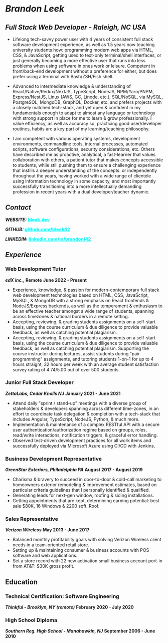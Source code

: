 # *Brandon Leek*
## *Full Stack Web Developer - Raleigh, NC USA*

- Lifelong tech-savvy power user with 4 years of consistent full stack software development experience, as well as 1.5 years now teaching university students how: programming modern web apps via HTML, CSS, & JavaScript, getting used to text-only terminal/shell interfaces, or just generally becoming a more effective user that runs into less problems when using software in ones work or leisure. Competent in front/back-end development without a preference for either, but does prefer using a terminal with Bash/ZSH/Fish shell.

- Advanced to intermediate knowledge & understanding of React/Native/Redux/NextJS, TypeScript, NodeJS, NPM/Yarn/PNPM, Express/NestJS, Linux (AWS, GC, Linode, etc.), SQL/NoSQL, via MySQL, PostgreSQL, MongoDB, GraphQL, Docker, etc. and prefers projects with a closely matched tech-stack, and yet open & confident in my fundamentals enough to adapt to almost any language or technology with strong support in place for me to learn & grow professionally. I value efficiency, as well as accuracy so, practicing good user/developer routines, habits are a key part of my learning/teaching philosophy.
  
- I am competent with various operating systems, development environments, commandline tools, internal processes, automated scripts, software configurations, security considerations, etc.
Others have described me as proactive, analytical, a fast-learner that values collaboration with others, a patient tutor that makes concepts accessible to students, while still pushing them to ensure a challenging experience that instills a deeper understanding of the concepts. or independently throughout the years, having worked with a wide range of clientele using information technology in some capacity, and most importantly successfully transitioning into a more intellectually demanding profession in recent years with a dual developer/teacher dynamic.

## *Contact*

_**WEBSITE:**_ <a href="https://bleek.dev" target="_blank" style="color:cyan;font-weight:900">bleek.dev</a>

_**GITHUB:**_ <a href="https://github.com/bleek42>" target="_blank" style="color:cyan;font-weight:900">github.com/bleek42</a>

_**LINKEDIN:**_ <a href="https://linkedin.com/in/brandonl42" target="_blank" style="color:cyan;font-weight:900">linkedin.com/in/brandonl42</a>

## *Experience*

### Web Development Tutor
_**edX inc.,**_ **Remote**
**June 2022 - Present**

* Experience, knowledge, & passion for modern-contemporary full stack web development technologies based on HTML, CSS, JavaScript, MySQL, & MongoDB with a strong emphasis on React frontends & NodeJS/Express backends, as well as the temperament & enthusiasm to be an effective teacher amongst a wide range of students, spanning across timezones & national borders in a remote setting.
* Accepting, reviewing, & grading students assignments on a self-start basis, using the course curriculum & due diligence
  to provide valuable feedback, as well as catching potential plagiarism.
* Accepting, reviewing, & grading students assignments on a self-start basis, using the course curriculum & due diligence to provide valuable feedback, as well as catching potential plagiarism. Supporting the course instructor during lectures, assist students during "pair programming" assignments, and tutoring students 1-on-1 for up to 4 hours straight, 32 hours per week with an average student satisfaction survey rating of 4.74/5.00 out of over 500 students.

### Junior Full Stack Developer
***ZettaLabs, Cedar Knolls NJ***
**January 2021 - June 2021**

* Attend daily "sprint / stand-up" meetings with a diverse group of stakeholders
  & developers spanning across different time-zones, in an effort
  to coordinate task delegation & completion with a tech-stack that includes Angular, TypeScript, NodeJS, Python, & much more.
* Implementation & maintenance of a complex RESTful API with a secure user authentication/authorization regime based on groups, roles, read/write interactions, notification triggers, & graceful error handling.
* Observed test-driven development practices for all work items and successfully deployed via Microsoft
  Azure using CI/CD with Jenkins.

### Business Development Representative
***GreenStar Exteriors, Philadelphia PA***
**August 2017 - August 2019**

* Charisma & bravery to succeed in door-to-door & cold-call marketing to homeowners exterior remodeling & improvement estimates, based on particular criteria guidelines that I personally identified & qualified.
* Generating leads for next-gen window, roofing & siding installations.
* Getting appointments that are kept, determining earning potential: best sale $80K, 16 Windows & 2200 sqft. Roof.

### Sales Representative
***Verizon Wireless***
**May 2013 - June 2017**
* Balanced monthly profitability goals with solving Verizon Wireless client needs in a team-oriented retail store.
* Setting up & maintaining consumer & business accounts with POS software and web applications.
* Set a store record with 22 new activation small business account port-in from AT&T: $30K gross profit.

## Education
### Technical Certification: Software Engineering
***Thinkful - Brooklyn, NY (remote)***
**February 2020 - July 2020**

### High School Diploma
***Southern Reg. High School - Manahawkin, NJ***
**September 2006 - June 2010**
